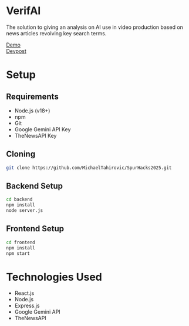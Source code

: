 # VerifAI
The solution to giving an analysis on AI use in video production based on news articles revolving key search terms.

[Demo](https://youtu.be/bcqQidXC0OY)\
[Devpost](https://devpost.com/software/verifai-prsv3e)

# Setup
## Requirements
- Node.js (v18+)
- npm
- Git
- Google Gemini API Key
- TheNewsAPI Key

## Cloning
```bash
git clone https://github.com/MichaelTahirovic/SpurHacks2025.git
```

## Backend Setup
```bash
cd backend
npm install
node server.js
```

## Frontend Setup
```bash
cd frontend
npm install
npm start
```

# Technologies Used
- React.js
- Node.js
- Express.js
- Google Gemini API
- TheNewsAPI
